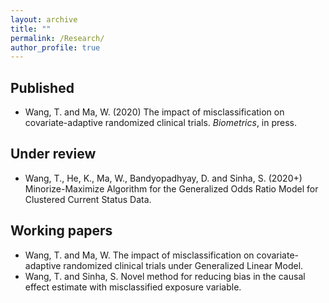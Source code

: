 ```yaml
---
layout: archive
title: ""
permalink: /Research/
author_profile: true
---
```




## Published
* Wang, T. and  Ma, W. (2020) The impact of misclassification on covariate-adaptive randomized clinical trials. *Biometrics*, in press.

## Under review
* Wang, T.,  He, K.,  Ma, W., Bandyopadhyay, D. and   Sinha, S. (2020+)  Minorize-Maximize Algorithm  for the Generalized Odds Ratio Model for Clustered Current Status Data.  

## Working papers
* Wang, T. and Ma, W. The impact of misclassification on covariate-adaptive randomized clinical trials under Generalized Linear Model.
* Wang, T. and Sinha, S. Novel method for reducing bias in the causal effect estimate with misclassified exposure variable.
